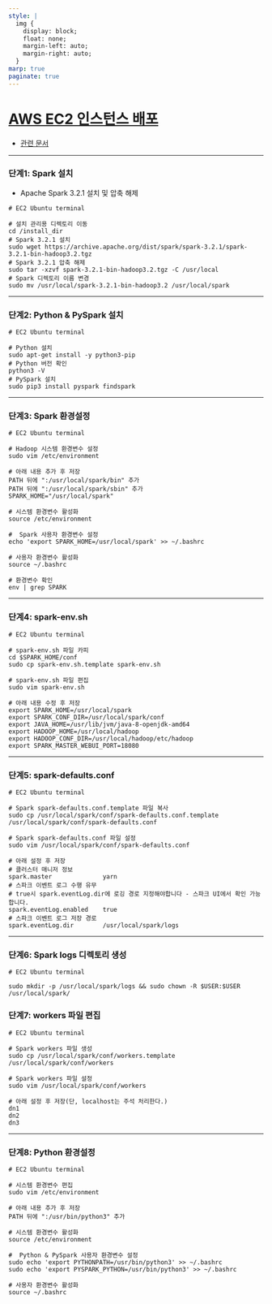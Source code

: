 ```yaml
---
style: |
  img {
    display: block;
    float: none;
    margin-left: auto;
    margin-right: auto;
  }
marp: true
paginate: true
---
```

# [AWS EC2 인스턴스 배포](https://www.youtube.com/watch?v=QQUKRVmdGVc&list=PLJlUnZ1kDbt7X2C4ntIYHmphNDIc5wN8J&index=5)
- [관련 문서](https://biggongjam.notion.site/4-Spark-2c341ddc8715411484cb2f0254b60126)

---
### 단계1: Spark 설치 
- Apache Spark 3.2.1 설치 및 압축 해제
```shell
# EC2 Ubuntu terminal

# 설치 관리용 디렉토리 이동
cd /install_dir
# Spark 3.2.1 설치
sudo wget https://archive.apache.org/dist/spark/spark-3.2.1/spark-3.2.1-bin-hadoop3.2.tgz
# Spark 3.2.1 압축 해제
sudo tar -xzvf spark-3.2.1-bin-hadoop3.2.tgz -C /usr/local
# Spark 디렉토리 이름 변경
sudo mv /usr/local/spark-3.2.1-bin-hadoop3.2 /usr/local/spark
```
---
### 단계2: Python & PySpark 설치 
```shell
# EC2 Ubuntu terminal

# Python 설치
sudo apt-get install -y python3-pip
# Python 버전 확인
python3 -V
# PySpark 설치
sudo pip3 install pyspark findspark
```
---
### 단계3: Spark 환경설정
```shell
# EC2 Ubuntu terminal

# Hadoop 시스템 환경변수 설정
sudo vim /etc/environment

# 아래 내용 추가 후 저장
PATH 뒤에 ":/usr/local/spark/bin" 추가
PATH 뒤에 ":/usr/local/spark/sbin" 추가
SPARK_HOME="/usr/local/spark"

# 시스템 환경변수 활성화
source /etc/environment

#  Spark 사용자 환경변수 설정
echo 'export SPARK_HOME=/usr/local/spark' >> ~/.bashrc

# 사용자 환경변수 활성화
source ~/.bashrc

# 환경변수 확인 
env | grep SPARK
```

---
### 단계4: spark-env.sh
```shell
# EC2 Ubuntu terminal

# spark-env.sh 파일 카피
cd $SPARK_HOME/conf
sudo cp spark-env.sh.template spark-env.sh

# spark-env.sh 파일 편집
sudo vim spark-env.sh

# 아래 내용 수정 후 저장
export SPARK_HOME=/usr/local/spark
export SPARK_CONF_DIR=/usr/local/spark/conf
export JAVA_HOME=/usr/lib/jvm/java-8-openjdk-amd64
export HADOOP_HOME=/usr/local/hadoop
export HADOOP_CONF_DIR=/usr/local/hadoop/etc/hadoop
export SPARK_MASTER_WEBUI_PORT=18080
```

---
### 단계5: spark-defaults.conf
```shell
# EC2 Ubuntu terminal

# Spark spark-defaults.conf.template 파일 복사
sudo cp /usr/local/spark/conf/spark-defaults.conf.template /usr/local/spark/conf/spark-defaults.conf

# Spark spark-defaults.conf 파일 설정
sudo vim /usr/local/spark/conf/spark-defaults.conf

# 아래 설정 후 저장 
# 클러스터 매니저 정보
spark.master              yarn
# 스파크 이벤트 로그 수행 유무
# true시 spark.eventLog.dir에 로깅 경로 지정해야합니다 - 스파크 UI에서 확인 가능합니다.
spark.eventLog.enabled    true
# 스파크 이벤트 로그 저장 경로
spark.eventLog.dir        /usr/local/spark/logs
```

---
### 단계6: Spark logs 디렉토리 생성
```shell
# EC2 Ubuntu terminal

sudo mkdir -p /usr/local/spark/logs && sudo chown -R $USER:$USER /usr/local/spark/
```
### 단계7: workers 파일 편집
```shell
# EC2 Ubuntu terminal

# Spark workers 파일 생성
sudo cp /usr/local/spark/conf/workers.template /usr/local/spark/conf/workers

# Spark workers 파일 설정
sudo vim /usr/local/spark/conf/workers

# 아래 설정 후 저장(단, localhost는 주석 처리한다.)
dn1
dn2
dn3
```
---
### 단계8: Python 환경설정 
```shell
# EC2 Ubuntu terminal

# 시스템 환경변수 편집
sudo vim /etc/environment

# 아래 내용 추가 후 저장
PATH 뒤에 ":/usr/bin/python3" 추가

# 시스템 환경변수 활성화
source /etc/environment

#  Python & PySpark 사용자 환경변수 설정
sudo echo 'export PYTHONPATH=/usr/bin/python3' >> ~/.bashrc
sudo echo 'export PYSPARK_PYTHON=/usr/bin/python3' >> ~/.bashrc

# 사용자 환경변수 활성화
source ~/.bashrc
```





